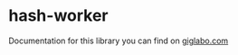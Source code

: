 # hash-worker

Documentation for this library you can find on [giglabo.com](https://giglabo.com/el/products/file-uploader/file-uploader-docs-hmobhkpylx982fp9rem4ag90)



